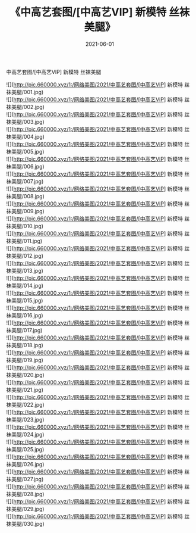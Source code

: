 ﻿---
layout: post
title:  《中高艺套图/[中高艺VIP] 新模特 丝袜美腿》
date:   2021-06-01
img: http://pic.660000.xyz/1:/网络美图/2021/中高艺套图/[中高艺VIP] 新模特 丝袜美腿/000.jpg
categories: [美女, 清纯, 唯美]
---

中高艺套图/[中高艺VIP] 新模特 丝袜美腿

 ![](http://pic.660000.xyz/1:/网络美图/2021/中高艺套图/[中高艺VIP] 新模特 丝袜美腿/001.jpg) <br>![](http://pic.660000.xyz/1:/网络美图/2021/中高艺套图/[中高艺VIP] 新模特 丝袜美腿/002.jpg) <br>![](http://pic.660000.xyz/1:/网络美图/2021/中高艺套图/[中高艺VIP] 新模特 丝袜美腿/003.jpg) <br>![](http://pic.660000.xyz/1:/网络美图/2021/中高艺套图/[中高艺VIP] 新模特 丝袜美腿/004.jpg) <br>![](http://pic.660000.xyz/1:/网络美图/2021/中高艺套图/[中高艺VIP] 新模特 丝袜美腿/005.jpg) <br>![](http://pic.660000.xyz/1:/网络美图/2021/中高艺套图/[中高艺VIP] 新模特 丝袜美腿/006.jpg) <br>![](http://pic.660000.xyz/1:/网络美图/2021/中高艺套图/[中高艺VIP] 新模特 丝袜美腿/007.jpg) <br>![](http://pic.660000.xyz/1:/网络美图/2021/中高艺套图/[中高艺VIP] 新模特 丝袜美腿/008.jpg) <br>![](http://pic.660000.xyz/1:/网络美图/2021/中高艺套图/[中高艺VIP] 新模特 丝袜美腿/009.jpg) <br>![](http://pic.660000.xyz/1:/网络美图/2021/中高艺套图/[中高艺VIP] 新模特 丝袜美腿/010.jpg) <br>![](http://pic.660000.xyz/1:/网络美图/2021/中高艺套图/[中高艺VIP] 新模特 丝袜美腿/011.jpg) <br>![](http://pic.660000.xyz/1:/网络美图/2021/中高艺套图/[中高艺VIP] 新模特 丝袜美腿/012.jpg) <br>![](http://pic.660000.xyz/1:/网络美图/2021/中高艺套图/[中高艺VIP] 新模特 丝袜美腿/013.jpg) <br>![](http://pic.660000.xyz/1:/网络美图/2021/中高艺套图/[中高艺VIP] 新模特 丝袜美腿/014.jpg) <br>![](http://pic.660000.xyz/1:/网络美图/2021/中高艺套图/[中高艺VIP] 新模特 丝袜美腿/015.jpg) <br>![](http://pic.660000.xyz/1:/网络美图/2021/中高艺套图/[中高艺VIP] 新模特 丝袜美腿/016.jpg) <br>![](http://pic.660000.xyz/1:/网络美图/2021/中高艺套图/[中高艺VIP] 新模特 丝袜美腿/017.jpg) <br>![](http://pic.660000.xyz/1:/网络美图/2021/中高艺套图/[中高艺VIP] 新模特 丝袜美腿/018.jpg) <br>![](http://pic.660000.xyz/1:/网络美图/2021/中高艺套图/[中高艺VIP] 新模特 丝袜美腿/019.jpg) <br>![](http://pic.660000.xyz/1:/网络美图/2021/中高艺套图/[中高艺VIP] 新模特 丝袜美腿/020.jpg) <br>![](http://pic.660000.xyz/1:/网络美图/2021/中高艺套图/[中高艺VIP] 新模特 丝袜美腿/021.jpg) <br>![](http://pic.660000.xyz/1:/网络美图/2021/中高艺套图/[中高艺VIP] 新模特 丝袜美腿/022.jpg) <br>![](http://pic.660000.xyz/1:/网络美图/2021/中高艺套图/[中高艺VIP] 新模特 丝袜美腿/023.jpg) <br>![](http://pic.660000.xyz/1:/网络美图/2021/中高艺套图/[中高艺VIP] 新模特 丝袜美腿/024.jpg) <br>![](http://pic.660000.xyz/1:/网络美图/2021/中高艺套图/[中高艺VIP] 新模特 丝袜美腿/025.jpg) <br>![](http://pic.660000.xyz/1:/网络美图/2021/中高艺套图/[中高艺VIP] 新模特 丝袜美腿/026.jpg) <br>![](http://pic.660000.xyz/1:/网络美图/2021/中高艺套图/[中高艺VIP] 新模特 丝袜美腿/027.jpg) <br>![](http://pic.660000.xyz/1:/网络美图/2021/中高艺套图/[中高艺VIP] 新模特 丝袜美腿/028.jpg) <br>![](http://pic.660000.xyz/1:/网络美图/2021/中高艺套图/[中高艺VIP] 新模特 丝袜美腿/029.jpg) <br>![](http://pic.660000.xyz/1:/网络美图/2021/中高艺套图/[中高艺VIP] 新模特 丝袜美腿/030.jpg) <br>